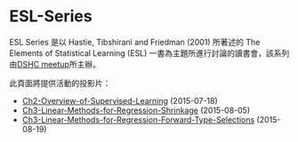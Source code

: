 ﻿# ESL-Series
ESL Series 是以 Hastie, Tibshirani and Friedman (2001) 所著述的 The Elements of Statistical Learning (ESL) 一書為主題所進行討論的讀書會，該系列由[DSHC meetup](https://www.facebook.com/DataScienceHC)所主辦。

此頁面將提供活動的投影片：


- [Ch2-Overview-of-Supervised-Learning](https://github.com/DataScienceHC/ESL-Series/blob/master/Ch2-Overview-of-Supervised-Learning.pdf) (2015-07-18)
- [Ch3-Linear-Methods-for-Regression-Shrinkage](https://github.com/DataScienceHC/ESL-Series/blob/master/Ch3-Linear-Methods-for-Regression-Shrinkage.pdf) (2015-08-05)
- [Ch3-Linear-Methods-for-Regression-Forward-Type-Selections](https://github.com/DataScienceHC/ESL-Series/blob/master/Ch3-Linear%20Methods%20for%20Regression%20-%20Foreward.pdf) (2015-08-19)

